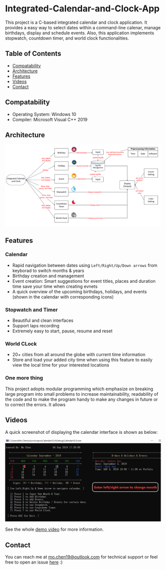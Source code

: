 # Integrated-Calendar-and-Clock-App
This project is a C-based integrated calendar and clock application. It provides a easy way to select dates within a command-line calenar, manage birthdays, display and schedule events. Also, this application implements stopwatch, countdown timer, and world clock functionalities.

## Table of Contents

- [Compatability](#compatability)
- [Architecture](#architecture)
- [Features](#features)
- [Videos](#videos)
- [Contact](#contact)


## Compatability

- Operating System: Windows 10
- Compiler: Microsoft Visual C++ 2019

## Architecture

![architecture](https://github.com/mochenxx/Integrated-Calendar-and-Clock/blob/master/app_architecture.png)

## Features
### Calendar
- Rapid navigation between dates using `Left/Right/Up/Down arrows` from keyborad to switch months & years
- Birthday creation and management
- Event creation: Smart suggestions for event titles, places and duration time save your time when creating evnets
- A quick overview of the upcoming birthdays, holidays, and events (shown in the calendar with corresponding icons)

### Stopwatch and Timer
- Beautiful and clean interfaces
- Support laps recording
- Extremely easy to start, pause, resume and reset

### World CLock
- 20+ cities from all around the globe with current time information
- Store and load your added city time when using this feature to easily view the local time for your interested locations

### One more thing
This project adopts modular programming which emphasize on breaking large program into small problems to increase maintainability, readability of the code and to make the program handy to make any changes in future or to correct the errors. It allows

## Videos

A quick screenshot of displaying the calendar interface is shown as below:

![screenshot](https://github.com/mochenxx/Integrated-Calendar-and-Clock/blob/master/calendar_demo.gif)

See the whole [demo video](https://github.com/mochenxx/Integrated-Calendar-and-Clock/blob/master/Calendar_Project_Video.mp4) for more information.

## Contact

You can reach me at mo.chen19@outlook.com for technical support or feel free to open an issue [here](https://github.com/mochenxx/Integrated-Calendar-and-Clock/issues) :)
